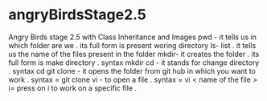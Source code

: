 # angryBirdsStage2.5
Angry Birds stage 2.5 with Class Inheritance and Images
pwd - it tells us in which folder are we . its full form is present woring directory
ls- list . it tells us the name of the files present in the folder 
mkdir- it creates the folder . its full form is make directory . syntax mkdir <name of the folder you want to make>
cd - it stands for change directory . syntax cd <name of the folder > 
git clone - it opens the folder from git hub in which you want to work . syntax =  git clone <link to the folder>
vi - to open a file . syntax = vi < name of the file  >
i= press on i to work on a specific file .
